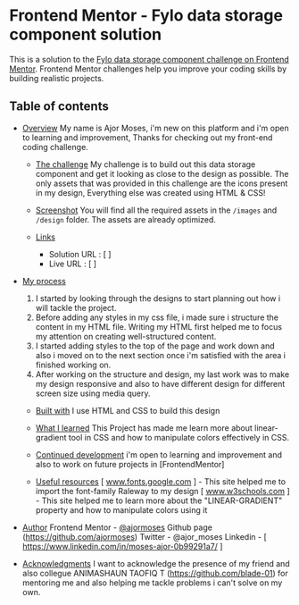 # Frontend Mentor - Fylo data storage component solution

This is a solution to the [Fylo data storage component challenge on Frontend Mentor](https://www.frontendmentor.io/challenges/fylo-data-storage-component-1dZPRbV5n). Frontend Mentor challenges help you improve your coding skills by building realistic projects. 

## Table of contents

- [Overview](#overview)
  My name is Ajor Moses, i'm new on this platform and i'm open to learning and improvement, Thanks for checking out my front-end coding challenge.

  - [The challenge](#the-challenge)
  My challenge is to build out this data storage component and get it looking as close to the design as possible. The only assets that was provided in this challenge are the icons present in my design, Everything else was created using HTML & CSS!

  - [Screenshot](#screenshot)
  You will find all the required assets in the `/images` and `/design` folder. The assets are already optimized.

  - [Links](#links)
    - Solution URL : [ ]
    - Live URL : [ ]

- [My process](#my-process)
    1. I started by looking through the designs to start planning out how i will tackle the project. 
    2. Before adding any styles in my css file, i made sure i structure the content in my HTML file. Writing my HTML first helped me to focus my attention on creating well-structured content.
    3. I started adding styles to the top of the page and work down and also i moved on to the next section once i'm satisfied with the area i finished working on.
    4. After working on the structure and design, my last work was to make my design responsive and also to have different design for different screen size using media query. 

  - [Built with](#built-with)
    I use HTML and CSS to build this design

  - [What I learned](#what-i-learned)
    This Project has made me learn more about linear-gradient tool in CSS and how to manipulate colors effectively in CSS.

  - [Continued development](#continued-development)
    i'm open to learning and improvement and also to work on future projects in [FrontendMentor]

  - [Useful resources](#useful-resources)
    [ www.fonts.google.com ] - This site helped me to import the font-family Raleway to my design
    [ www.w3schools.com ] - This site helped me to learn more about the "LINEAR-GRADIENT" property and how to manipulate colors using it

- [Author](#author)
    Frontend Mentor - [@ajormoses](https://www.frontendmentor.io/profile/ajormoses)
    Github page (https://github.com/ajormoses)
    Twitter - @ajor_moses
    Linkedin - [ https://www.linkedin.com/in/moses-ajor-0b99291a7/ ]

- [Acknowledgments](#acknowledgments)
    I want to acknowledge the presence of my friend and also collegue ANIMASHAUN TAOFIQ T (https://github.com/blade-01)  for mentoring me and also helping me tackle problems i can't solve on my own.

